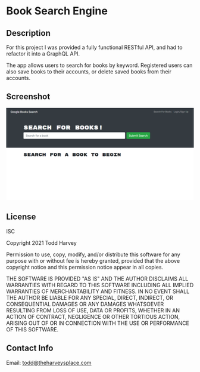 # Book Search Engine

## Description
For this project I was provided a fully functional RESTful API, and had to refactor it into a GraphQL API.

The app allows users to search for books by keyword. Registered users can also save books to their accounts, or delete saved books from their accounts.

## Screenshot
![Book Search Engine allows users to view and save book information.](./assets/images/book-search-engine.png)

## License
ISC

Copyright 2021 Todd Harvey

Permission to use, copy, modify, and/or distribute this software for any purpose with or without fee is hereby granted, provided that the above copyright notice and this permission notice appear in all copies.

THE SOFTWARE IS PROVIDED "AS IS" AND THE AUTHOR DISCLAIMS ALL WARRANTIES WITH REGARD TO THIS SOFTWARE INCLUDING ALL IMPLIED WARRANTIES OF MERCHANTABILITY AND FITNESS. IN NO EVENT SHALL THE AUTHOR BE LIABLE FOR ANY SPECIAL, DIRECT, INDIRECT, OR CONSEQUENTIAL DAMAGES OR ANY DAMAGES WHATSOEVER RESULTING FROM LOSS OF USE, DATA OR PROFITS, WHETHER IN AN ACTION OF CONTRACT, NEGLIGENCE OR OTHER TORTIOUS ACTION, ARISING OUT OF OR IN CONNECTION WITH THE USE OR PERFORMANCE OF THIS SOFTWARE.

## Contact Info
Email: todd@theharveysplace.com
